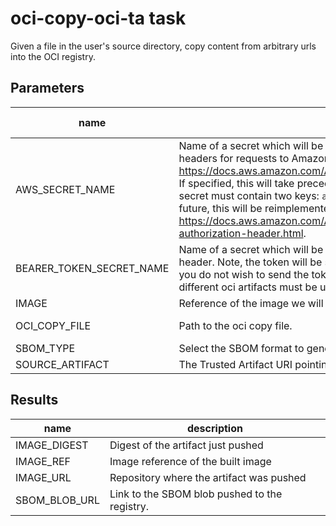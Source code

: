 # oci-copy-oci-ta task

Given a file in the user's source directory, copy content from arbitrary urls into the OCI registry.

## Parameters
|name|description|default value|required|
|---|---|---|---|
|AWS_SECRET_NAME|Name of a secret which will be made available to the build to construct Authorization headers for requests to Amazon S3 using v2 auth https://docs.aws.amazon.com/AmazonS3/latest/userguide/RESTAuthentication.html. If specified, this will take precedence over BEARER_TOKEN_SECRET_NAME. The secret must contain two keys: `aws_access_key_id` and `aws_secret_access_key`. In the future, this will be reimplemented to use v4 auth: https://docs.aws.amazon.com/AmazonS3/latest/API/sigv4-auth-using-authorization-header.html.|does-not-exist|false|
|BEARER_TOKEN_SECRET_NAME|Name of a secret which will be made available to the build as an Authorization header. Note, the token will be sent to all servers found in the oci-copy.yaml file. If you do not wish to send the token to all servers, different taskruns and therefore different oci artifacts must be used.|does-not-exist|false|
|IMAGE|Reference of the image we will push||true|
|OCI_COPY_FILE|Path to the oci copy file.|./oci-copy.yaml|false|
|SBOM_TYPE|Select the SBOM format to generate. Valid values: spdx, cyclonedx.|cyclonedx|false|
|SOURCE_ARTIFACT|The Trusted Artifact URI pointing to the artifact with the application source code.||true|

## Results
|name|description|
|---|---|
|IMAGE_DIGEST|Digest of the artifact just pushed|
|IMAGE_REF|Image reference of the built image|
|IMAGE_URL|Repository where the artifact was pushed|
|SBOM_BLOB_URL|Link to the SBOM blob pushed to the registry.|

